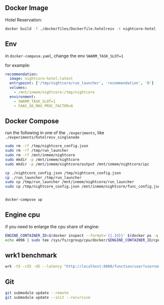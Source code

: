 ## Docker Image

Hotel Reservation:

```bash
docker build -f ./dockerfiles/Dockerfile.hotelresv -t nightcore-hotel ./workloads/DeathStarBench
```

## Env

in `docker-compose.yaml`, change the env `SWARM_TASK_SLOT=1`

for example:

```yaml
recommendation:
  image: nightcore-hotel:latest
  entrypoint: ['/tmp/nightcore/run_launcher', 'recommendation', '8']
  volumes:
    - /mnt/inmem/nightcore:/tmp/nightcore
  environment:
    - SWARM_TASK_SLOT=1
    - FAAS_GO_MAX_PROC_FACTOR=8
```

## Docker Compose

run the following in one of the `./experiments`, like `./experiments/hotelresv_singlenode`

```bash
sudo rm -rf /tmp/nightcore_config.json
sudo rm -rf /tmp/run_launcher
sudo rm -rf /mnt/inmem/nightcore
sudo mkdir -p /mnt/inmem/nightcore
sudo mkdir -p /mnt/inmem/nightcore/output /mnt/inmem/nightcore/ipc

cp ./nightcore_config.json /tmp/nightcore_config.json
cp ./run_launcher /tmp/run_launcher
sudo cp /tmp/run_launcher /mnt/inmem/nightcore/run_launcher
sudo cp /tmp/nightcore_config.json /mnt/inmem/nightcore/func_config.json


docker-compose up
```

## Engine cpu

if you need to enlarge the cpu share of engine:

```bash
ENGINE_CONTAINER_ID=$(docker inspect --format='{{.Id}}' $(docker ps -q -f name="nightcore-engine"))
echo 4096 | sudo tee /sys/fs/cgroup/cpu/docker/$ENGINE_CONTAINER_ID/cpu.shares
```

## wrk1 benchmark

```bash
wrk -t5 -c55 -d5 --latency "http://localhost:8080/function/user?username=Cornell_1&password=1111111111"
```

## Git

```bash
git submodule update --remote
git submodule update --init --recursive
```
